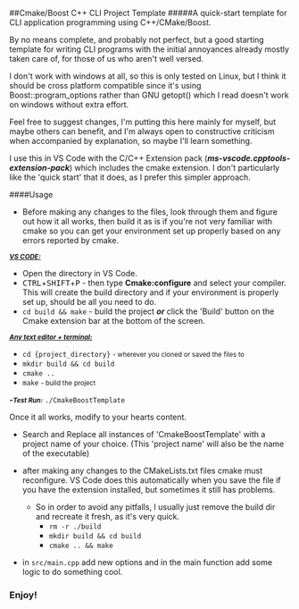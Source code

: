 ##Cmake/Boost C++ CLI Project Template
#####A quick-start template for CLI application programming using C++/CMake/Boost.

By no means complete, and probably not perfect, but a good starting template for writing CLI programs with the initial annoyances already mostly taken care of, for those of us who aren't well versed.

I don't work with windows at all, so this is only tested on Linux, but I think it should be cross platform compatible since it's using Boost::program_options rather than GNU getopt() which I read doesn't work on windows without extra effort.

Feel free to suggest changes, I'm putting this here mainly for myself, but maybe others can benefit, and I'm always open to constructive criticism when accompanied by explanation, so maybe I'll learn something.

I use this in VS Code with the C/C++ Extension pack (***ms-vscode.cpptools-extension-pack***) which includes the cmake extension.  I don't particularly like the 'quick start' that it does, as I prefer this simpler approach.

####Usage
- Before making any changes to the files, look through them and figure out how it all works, then build it as is if you're not very familiar with cmake so you can get your environment set up properly based on any errors reported by cmake.

***<small><u>VS CODE:</u></small>***
- Open the directory in VS Code.
- <kbd>CTRL</kbd>+<kbd>SHIFT</kbd>+<kbd>P</kbd> - then type **Cmake:configure** and select your compiler.  This will create the build directory and if your environment is properly set up, should be all you need to do.
- ```cd build && make``` - build the project  ***or*** click the 'Build' button on the Cmake extension bar at the bottom of the screen.

***<small><u>Any text editor + terminal:</u></small>***
- ```cd {project_directory}``` <small>- wherever you cloned or saved the files to</small>
- ```mkdir build && cd build```
- ```cmake ..```
- ```make```  <small>- build the project</small>


***-<small>Test Run:</small>***
 ```./CmakeBoostTemplate```

Once it all works, modify to your hearts content.
- Search and Replace all instances of 'CmakeBoostTemplate' with a project name of your choice.  (This 'project name' will also be the name of the executable)
- after making any changes to the CMakeLists.txt files cmake must reconfigure.  VS Code does this automatically when you save the file if you have the extension installed, but sometimes it still has problems.
    - So in order to avoid any pitfalls, I usually just remove the build dir and recreate it fresh, as it's very quick.
        - ```rm -r ./build```
        - ```mkdir build && cd build```
        - ```cmake .. && make```

- in ```src/main.cpp``` add new options and in the main function add some logic to do something cool. 

### Enjoy!